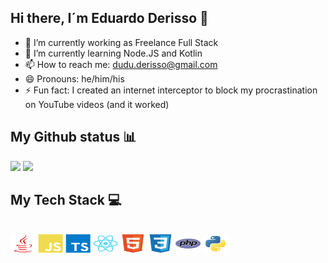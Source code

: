 ## Hi there, I´m Eduardo Derisso 👋

- 🔭 I’m currently working as Freelance Full Stack
- 🌱 I’m currently learning Node.JS and Kotlin
- 📫 How to reach me: dudu.derisso@gmail.com
- 😄 Pronouns: he/him/his
- ⚡ Fun fact: I created an internet interceptor to block my procrastination on YouTube videos (and it worked)

## My Github status 📊
  
  
<div align="rigth" >
  <img height="180em" padding="0px" margin="0px" src="https://github-readme-stats.vercel.app/api?username=EduDD125&show_icons=true&theme=dracula">
<img height="180em" padding="0px" margin="0px" src="https://github-readme-stats.vercel.app/api/top-langs/?username=EduDD125&layout=compact&langs_count=7&theme=dracula"/>

</div

  <img alt="Commits per week" src="https://github-readme-streak-stats.herokuapp.com/?user=EduDD125&amp;theme=dracula">
  
  ## My Tech Stack  💻

<div style="display: inline_block"><br>
  <img align="center" alt="Edu-Java" height="30" width="40" src="https://raw.githubusercontent.com/devicons/devicon/master/icons/java/java-plain.svg">
  <img align="center" alt="Edu-Js" height="30" width="40" src="https://raw.githubusercontent.com/devicons/devicon/master/icons/javascript/javascript-plain.svg">
  <img align="center" alt="Edu-Ts" height="30" width="40" src="https://raw.githubusercontent.com/devicons/devicon/master/icons/typescript/typescript-plain.svg">
  <img align="center" alt="Edu-React" height="30" width="40" src="https://raw.githubusercontent.com/devicons/devicon/master/icons/react/react-original.svg">
  <img align="center" alt="Edu-HTML" height="30" width="40" src="https://raw.githubusercontent.com/devicons/devicon/master/icons/html5/html5-original.svg">
  <img align="center" alt="Edu-CSS" height="30" width="40" src="https://raw.githubusercontent.com/devicons/devicon/master/icons/css3/css3-original.svg">
  <img align="center" alt="Edu-PHP" height="30" width="40" src="https://raw.githubusercontent.com/devicons/devicon/master/icons/php/php-original.svg">
  <img align="center" alt="Edu-Python" height="30" width="40" src="https://raw.githubusercontent.com/devicons/devicon/master/icons/python/python-original.svg">
</div>
